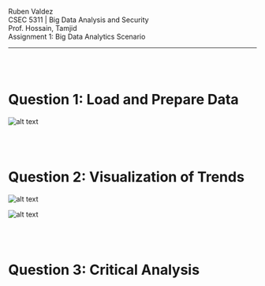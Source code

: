 Ruben Valdez <br>
CSEC 5311 | Big Data Analysis and Security <br>
Prof. Hossain, Tamjid <br>
Assignment 1: Big Data Analytics Scenario <br>

---

<br><br>

# Question 1: Load and Prepare Data


![alt text](<Screenshot 2025-02-02 at 10.14.49 PM.png>)


<br><br>

# Question 2: Visualization of Trends

![alt text](<Screenshot 2025-02-03 at 9.31.07 AM.png>)

![alt text](<Screenshot 2025-02-03 at 9.32.18 AM.png>)

<br><br>

# Question 3: Critical Analysis
